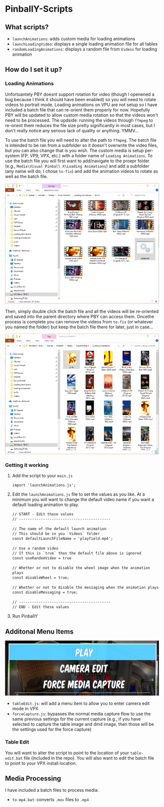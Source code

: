 # PinballY-Scripts

## What scripts?

- `launchAnimations`: adds custom media for loading animations
- `launchLoadingVideo`: displays a single loading animation file for all tables
- `randomLoadingAnimations`: displays a random file from `Videos` for loading animation

## How do I set it up?

### Loading Animations

Unfortuantely PBY doesnt support rotation for video (though I openened a bug because I think it should have been enabled) so you will need to rotate videos to portrait mode. Loading animations on VPU are not setup so I have included a batch file that can re-orient them properly for now. Hopefully PBY will be updated to allow custom media rotation so that the videos won't need to be processed. The updside: running the videos through `ffmpeg` to re-orient them reduces the file size pretty significantly in most cases, but I don't really notice any serious lack of quality or anything. YMMV...

To use the batch file you will need to alter the path to `ffmpeg`. The batch file is intended to be ran from a subfolder so it doesn't overwrite the video files, but you can also change that is you wish. The custom media is setup per-system (FP, VP9, VPX, etc.) with a folder name of `Loading Animations`. To use the batch file you will first want to add/navigate to the proepr folder (e.g., `Media\Visual Pinball X\Loading Animations`) and add a subfolder (any name will do; I chose `to-fix`) and add the animation videos to rotate as well as the batch file.

![to-fix](./images/to-fix.png)

Then, simply double click the batch file and all the videos will be re-oriented and saved into the parent directory where PBY can access them. Oncethe process is complete you can remove the videos from `to-fix` (or whatever you named the folder) but keep the batch file there for later, just in case...


![loading-animations](./images/loading-animations.png)

### Getting it working

1. Add the script to your `main.js`
    ```
    import 'launchAnimations.js';
    ```
2. Edit the `launchAnimations.js` file to set the values as you like. At a minimum you will want to change the default video name if you want a default loading animation to play.
    ```
    // START - Edit these values
    // ------------------------------------------

    // The name of the default launch animation
    // This should be in you `Videos` folder
    const defaultLaunchFileName = 'playfield.mp4';

    // Use a random video
    // If this is `true` then the default file above is ignored
    const useRandomVideo = true

    // Whether or not to disable the wheel image when the animation plays
    const disableWheel = true;

    // Whether or not to disable the messaging when the animation plays
    const disableMessaging = true;

    // ------------------------------------------
    // END - Edit these values
    ```
3. Run PinballY

## Additonal Menu Items

![pby-edit-menu](./images/pby-edit-menu.png)

- `tableEdit.js`: will add a menu item to allow you to enter camera edit mode in VPX
- `forceCapture.js`: bypasses the normal media capture flow to use the same previous settings for the current capture (e.g., if you have selected to capture the table image and dmd image, then those will be the settings used for the force capture)

### Table Edit

You will want to alter the script to point to the location of your `table-edit.bat` file (included in the repo). You will also want to edit the batch file to point to your VPX install location.

## Media Processing

I have included a batch files to process media:

- `to-mp4.bat`: converts `.mov` files to `.mp4`
